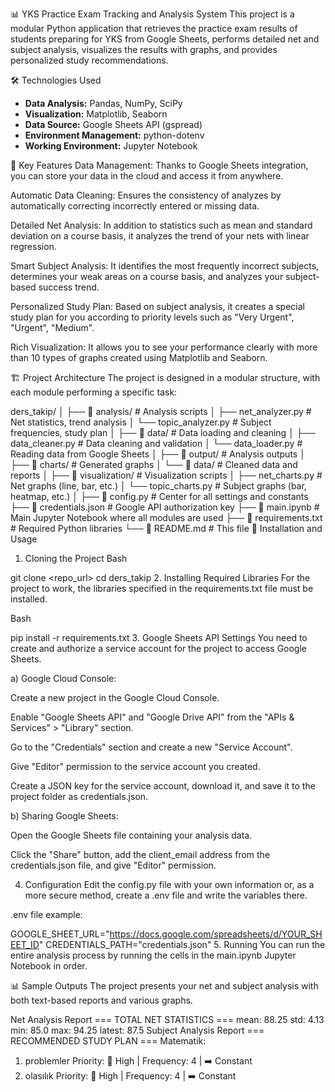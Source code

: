 📊 YKS Practice Exam Tracking and Analysis System
This project is a modular Python application that retrieves the practice exam results of students preparing for YKS from Google Sheets, performs detailed net and subject analysis, visualizes the results with graphs, and provides personalized study recommendations.

🛠️ Technologies Used
- **Data Analysis:** Pandas, NumPy, SciPy
- **Visualization:** Matplotlib, Seaborn
- **Data Source:** Google Sheets API (gspread)
- **Environment Management:** python-dotenv
- **Working Environment:** Jupyter Notebook

🎯 Key Features
Data Management: Thanks to Google Sheets integration, you can store your data in the cloud and access it from anywhere.

Automatic Data Cleaning: Ensures the consistency of analyzes by automatically correcting incorrectly entered or missing data.

Detailed Net Analysis: In addition to statistics such as mean and standard deviation on a course basis, it analyzes the trend of your nets with linear regression.

Smart Subject Analysis: It identifies the most frequently incorrect subjects, determines your weak areas on a course basis, and analyzes your subject-based success trend.

Personalized Study Plan: Based on subject analysis, it creates a special study plan for you according to priority levels such as "Very Urgent", "Urgent", "Medium".

Rich Visualization: It allows you to see your performance clearly with more than 10 types of graphs created using Matplotlib and Seaborn.

🏗️ Project Architecture
The project is designed in a modular structure, with each module performing a specific task:

ders_takip/
│
├── 📂 analysis/             # Analysis scripts
│   ├── net_analyzer.py      # Net statistics, trend analysis
│   └── topic_analyzer.py    # Subject frequencies, study plan
│
├── 📂 data/                 # Data loading and cleaning
│   ├── data_cleaner.py      # Data cleaning and validation
│   └── data_loader.py       # Reading data from Google Sheets
│
├── 📂 output/                # Analysis outputs
│   ├── 📂 charts/             # Generated graphs
│   └── 📂 data/               # Cleaned data and reports
│
├── 📂 visualization/         # Visualization scripts
│   ├── net_charts.py        # Net graphs (line, bar, etc.)
│   └── topic_charts.py      # Subject graphs (bar, heatmap, etc.)
│
├── 📜 config.py              # Center for all settings and constants
├── 📜 credentials.json      # Google API authorization key
├── 📜 main.ipynb             # Main Jupyter Notebook where all modules are used
├── 📜 requirements.txt       # Required Python libraries
└── 📜 README.md              # This file
🚀 Installation and Usage
1. Cloning the Project
Bash

git clone <repo_url>
cd ders_takip
2. Installing Required Libraries
For the project to work, the libraries specified in the requirements.txt file must be installed.

Bash

pip install -r requirements.txt
3. Google Sheets API Settings
You need to create and authorize a service account for the project to access Google Sheets.

a) Google Cloud Console:

Create a new project in the Google Cloud Console.

Enable "Google Sheets API" and "Google Drive API" from the "APIs & Services" > "Library" section.

Go to the "Credentials" section and create a new "Service Account".

Give "Editor" permission to the service account you created.

Create a JSON key for the service account, download it, and save it to the project folder as credentials.json.

b) Sharing Google Sheets:

Open the Google Sheets file containing your analysis data.

Click the "Share" button, add the client_email address from the credentials.json file, and give "Editor" permission.

4. Configuration
Edit the config.py file with your own information or, as a more secure method, create a .env file and write the variables there.

.env file example:

GOOGLE_SHEET_URL="https://docs.google.com/spreadsheets/d/YOUR_SHEET_ID"
CREDENTIALS_PATH="credentials.json"
5. Running
You can run the entire analysis process by running the cells in the main.ipynb Jupyter Notebook in order.

📊 Sample Outputs
The project presents your net and subject analysis with both text-based reports and various graphs.

Net Analysis Report
=== TOTAL NET STATISTICS ===
  mean: 88.25
  std: 4.13
  min: 85.0
  max: 94.25
  latest: 87.5
Subject Analysis Report
=== RECOMMENDED STUDY PLAN ===
Matematik:
  1. problemler
     Priority: 🔴 High | Frequency: 4 | ➡️ Constant
  2. olasılık
     Priority: 🔴 High | Frequency: 4 | ➡️ Constant
